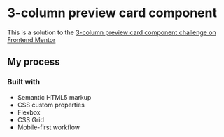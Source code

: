 # 3-column preview card component 

This is a solution to the [3-column preview card component challenge on Frontend Mentor](https://www.frontendmentor.io/challenges/3column-preview-card-component-pH92eAR2-)

## My process

### Built with

- Semantic HTML5 markup
- CSS custom properties
- Flexbox
- CSS Grid
- Mobile-first workflow
